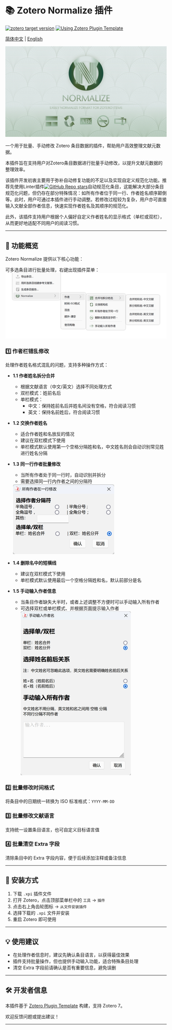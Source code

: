 # 📚 Zotero Normalize 插件

[![zotero target version](https://img.shields.io/badge/Zotero-7-green?style=flat-square&logo=zotero&logoColor=CC2936)](https://www.zotero.org)
[![Using Zotero Plugin Template](https://img.shields.io/badge/Using-Zotero%20Plugin%20Template-blue?style=flat-square&logo=github)](https://github.com/windingwind/zotero-plugin-template)

[简体中文](README.md) | [English](doc/README-En.md)

 <img src="doc\logo.jpg" alt="Plugin Logo" style="zoom:50%;" />

一个用于批量、手动修改 Zotero 条目数据的插件，帮助用户高效整理文献元数据。

本插件旨在支持用户对Zotero条目数据进行批量手动修改，以提升文献元数据的整理效率。

该插件开发初衷主要用于弥补自动修复功能的不足以及实现自定义规范化功能。推荐先使用Linter插件[![GitHub Repo stars](https://img.shields.io/github/stars/northword/zotero-format-metadata?label=zotero-format-metadata&style=flat-square)](https://github.com/northword/zotero-format-metadata)自动规范化条目，这能解决大部分条目规范化问题，但仍存在部分特殊情况：如所有作者位于同一行、作者姓名顺序颠倒等。此时，用户可通过本插件进行手动调整。若修改过程较为复杂，用户亦可直接输入文献全部作者信息，快速实现作者姓名及其顺序的规范化。

此外，该插件支持用户根据个人偏好自定义作者姓名的显示格式（单栏或双栏），从而更好地适配不同用户的阅读习惯。

---

## 🧩 功能概览

Zotero Normalize 提供以下核心功能：

可多选条目进行批量处理，右键出现插件菜单：
<img src="doc\fig_zh.jpg" alt="Plugin Logo" style="zoom:50%;" />

### 1️⃣ 作者栏错乱修改

处理作者姓名格式混乱的问题，支持多种操作方式：

- **1.1 作者姓名拆分合并**
  - 根据文献语言（中文/英文）选择不同处理方式
  - 双栏模式：姓前名后
  - 单栏模式：
    - 中文：保持姓前名后并姓名间没有空格，符合阅读习惯
    - 英文：保持名前姓后，符合阅读习惯

- **1.2 交换作者姓名**
  - 适合作者姓和名放反的情况
  - 建议在双栏模式下使用
  - 单栏模式默认使用第一个空格分隔姓和名，中文姓名则会自动识别常见姓进行姓名分隔
- **1.3 同一行作者批量修改**
  - 当所有作者处于同一行时，自动识别并拆分
  - 需要选择同一行内作者之间的分隔符

  <img src="doc\oneline.jpg" alt="Plugin Logo" style="zoom:50%;" />

- **1.4 删除名中的短横线**
  - 建议在双栏模式下使用
  - 单栏模式默认使用最后一个空格分隔姓和名，默认前部分是名

- **1.5 手动输入作者信息**
  - 当条目作者缺失大半时，或者上述调整不方便时可以手动输入所有作者
  - 可选择双栏或单栏模式、并根据页面提示输入作者
    <img src="doc\input.jpg" alt="Plugin Logo" style="zoom:50%;" />

### 2️⃣ 批量修改时间格式

将条目中的日期统一转换为 ISO 标准格式：`YYYY-MM-DD`

### 3️⃣ 批量修改文献语言

支持统一设置条目语言，也可自定义目标语言值

### 4️⃣ 批量清空 Extra 字段

清除条目中的 Extra 字段内容，便于后续添加注释或备注信息

---

## 🚀 安装方式

1. 下载 `.xpi` 插件文件
2. 打开 Zotero，点击顶部菜单栏中的 `工具` → `插件`
3. 点击右上角齿轮图标 → `从文件安装插件`
4. 选择下载的 `.xpi` 文件并安装
5. 重启 Zotero 即可使用

---

## 💡 使用建议

- 在处理作者信息时，建议先确认条目语言，以获得最佳效果
- 插件支持批量操作，但也提供手动输入功能，适合特殊条目处理
- 清空 Extra 字段前请确认是否有重要信息，避免误删

---

## 🛠️ 开发者信息

本插件基于 [Zotero Plugin Template](https://github.com/windingwind/zotero-plugin-template) 构建，支持 Zotero 7。

欢迎反馈问题或提出建议！

---
